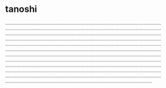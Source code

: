 # tanoshi

.........................................................................................................................................................................................................................................................................................................................................................................................................................................................................................................................................................................................................................................................................................................................................................................................................................................................................................................................................................................................................................................................................................................................................................................................................................................................................................................................................................................................................................................................................................................................................